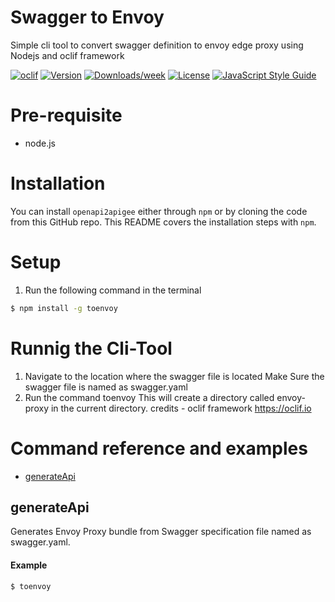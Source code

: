 Swagger to Envoy 
================

Simple cli tool to convert swagger definition to envoy edge proxy using Nodejs and oclif framework

[![oclif](https://img.shields.io/badge/cli-oclif-brightgreen.svg)](https://oclif.io)
[![Version](https://img.shields.io/npm/v/toenvoy.svg)](https://npmjs.org/package/toenvoy)
[![Downloads/week](https://img.shields.io/npm/dw/toenvoy.svg)](https://npmjs.org/package/toenvoy)
[![License](https://img.shields.io/npm/l/toenvoy.svg)](https://github.com/VimukthiMayadunne/toenvoy/blob/master/package.json)
[![JavaScript Style Guide](https://img.shields.io/badge/code%20style-standard-brightgreen.svg)](http://standardjs.com/)


# Pre-requisite 
- node.js


# Installation
You can install `openapi2apigee` either through `npm` or by cloning the code from this GitHub repo.  This README covers the installation steps with `npm`.


# Setup

1) Run the following command  in the terminal 

```bash
$ npm install -g toenvoy
```

         
# Runnig the Cli-Tool
1) Navigate to the location where the swagger file is located 
   Make Sure the swagger file is named as swagger.yaml  
2) Run the command toenvoy
    This will create a directory called envoy-proxy  in the current directory. 
credits - oclif framework  https://oclif.io

# <a name="reference"></a>Command reference and examples

* [generateApi](#generateapi)

## <a name="generateapi"></a>generateApi

Generates Envoy Proxy bundle from Swagger specification file named as swagger.yaml.

#### Example

```bash
$ toenvoy
```

